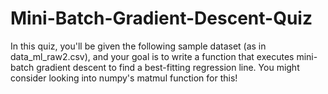 # Mini-Batch-Gradient-Descent-Quiz
In this quiz, you'll be given the following sample dataset (as in data_ml_raw2.csv), 
and your goal is to write a function that executes mini-batch gradient descent to find a best-fitting 
regression line. You might consider looking into numpy's matmul function for this!
